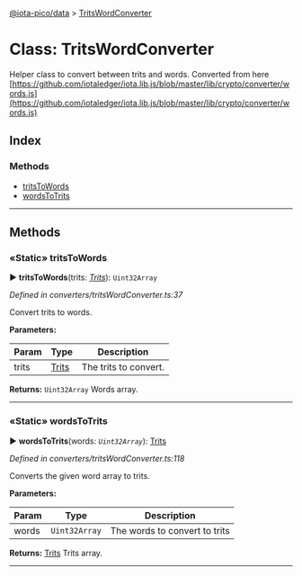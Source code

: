 [@iota-pico/data](../README.md) > [TritsWordConverter](../classes/tritswordconverter.md)



# Class: TritsWordConverter


Helper class to convert between trits and words. Converted from here [https://github.com/iotaledger/iota.lib.js/blob/master/lib/crypto/converter/words.js](https://github.com/iotaledger/iota.lib.js/blob/master/lib/crypto/converter/words.js)

## Index

### Methods

* [tritsToWords](tritswordconverter.md#tritstowords)
* [wordsToTrits](tritswordconverter.md#wordstotrits)



---
## Methods
<a id="tritstowords"></a>

### «Static» tritsToWords

► **tritsToWords**(trits: *[Trits](trits.md)*): `Uint32Array`



*Defined in converters/tritsWordConverter.ts:37*



Convert trits to words.


**Parameters:**

| Param | Type | Description |
| ------ | ------ | ------ |
| trits | [Trits](trits.md)   |  The trits to convert. |





**Returns:** `Uint32Array`
Words array.






___

<a id="wordstotrits"></a>

### «Static» wordsToTrits

► **wordsToTrits**(words: *`Uint32Array`*): [Trits](trits.md)



*Defined in converters/tritsWordConverter.ts:118*



Converts the given word array to trits.


**Parameters:**

| Param | Type | Description |
| ------ | ------ | ------ |
| words | `Uint32Array`   |  The words to convert to trits |





**Returns:** [Trits](trits.md)
Trits array.






___


